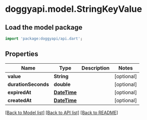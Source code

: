 # doggyapi.model.StringKeyValue

## Load the model package
```dart
import 'package:doggyapi/api.dart';
```

## Properties
Name | Type | Description | Notes
------------ | ------------- | ------------- | -------------
**value** | **String** |  | [optional] 
**durationSeconds** | **double** |  | [optional] 
**expiredAt** | [**DateTime**](DateTime.md) |  | [optional] 
**createdAt** | [**DateTime**](DateTime.md) |  | [optional] 

[[Back to Model list]](../README.md#documentation-for-models) [[Back to API list]](../README.md#documentation-for-api-endpoints) [[Back to README]](../README.md)


